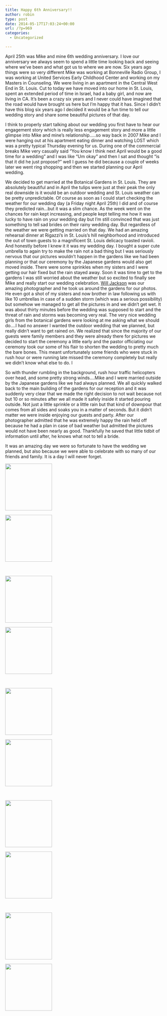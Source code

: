```yaml
---
title: Happy 6th Anniversary!!
author: robin
type: post
date: 2014-05-17T17:03:24+00:00
url: /?p=969
categories:
  - Uncategorized

---
```

April 25th was Mike and mine 6th wedding anniversary. I love our anniversary we always seem to spend a little time looking back and seeing where we&#8217;ve been and what got us to where we are now. Six years ago things were so very different Mike was working at Bonneville Radio Group, I was working at United Services Early Childhood Center and working on my Masters in Counseling. We were living in an apartment in the Central West End in St. Louis. Cut to today we have moved into our home in St. Louis, spent an extended period of time in Israel, had a baby girl, and now are living in CA. It&#8217;s been a crazy six years and I never could have imagined that the road would have brought us here but I&#8217;m happy that it has. Since I didn&#8217;t have this blog six years ago I decided it would be a fun time to tell our wedding story and share some beautiful pictures of that day.

I think to properly start talking about our wedding you first have to hear our engagement story which is really less engagement story and more a little glimpse into Mike and mine&#8217;s relationship&#8230;..so way back in 2007 Mike and I were hanging out at his apartment eating dinner and watching LOST which was a pretty typical Thursday evening for us. During one of the commercial breaks Mike very casually said &#8220;You know I think next April would be a good time for a wedding&#8221; and I was like &#8220;Um okay&#8221; and then I sat and thought &#8220;is that it did he just propose?&#8221; well I guess he did because a couple of weeks later we went ring shopping and then we started planning our April wedding.

We decided to get married at the Botanical Gardens in St. Louis. They are absolutely beautiful and in April the tulips were just at their peak the only real downside is it would be an outdoor wedding and St. Louis weather can be pretty unpredictable. Of course as soon as I could start checking the weather for our wedding day (a Friday night April 25th) I did and of course they predicted rain&#8230;but it was a slim chance. As the week went on the chances for rain kept increasing, and people kept telling me how it was lucky to have rain on your wedding day but I&#8217;m still convinced that was just something to tell sad brides on their rainy wedding day. But regardless of the weather we were getting married on that day. We had an amazing rehearsal dinner at Rigazzi&#8217;s in St. Louis&#8217;s hill neighborhood and introduced the out of town guests to a magnificent St. Louis delicacy toasted ravioli. And honestly before I knew it it was my wedding day. I bought a super cute umbrella to again try to make the rain not a bad thing but I was seriously nervous that our pictures wouldn&#8217;t happen in the gardens like we had been planning or that our ceremony by the Japanese gardens would also get moved inside. There were some sprinkles when my sisters and I were getting our hair fixed but the rain stayed away. Soon it was time to get to the gardens I was still worried about the weather but so excited to finally see Mike and really start our wedding celebration. <a href="http://willjackson.com" target="_blank">Will Jackson</a> was our amazing photographer and he took us around the gardens for our photos. He even got a shot of my sisters and now brother in law following us with like 10 umbrellas in case of a sudden storm (which was a serious possibility) but somehow we managed to get all the pictures in and we didn&#8217;t get wet. It was about thirty minutes before the wedding was supposed to start and the threat of rain and storms was becoming very real. The very nice wedding girls from the botanical gardens were looking at me asking what we should do&#8230;.I had no answer I wanted the outdoor wedding that we planned, but really didn&#8217;t want to get rained on. We realized that since the majority of our guests were family members and they were already there for pictures we decided to start the ceremony a little early and the pastor officiating our ceremony took our some of his flair to shorten the wedding to pretty much the bare bones. This meant unfortunately some friends who were stuck in rush hour or were running late missed the ceremony completely but really we didn&#8217;t know what else to do. l

So with thunder rumbling in the background, rush hour traffic helicopters over head, and some pretty strong winds&#8230;.Mike and I were married outside by the Japanese gardens like we had always planned. We all quickly walked back to the main building of the gardens for our reception and it was suddenly very clear that we made the right decision to not wait because not but 10 or so minutes after we all made it safely inside it started pouring outside. Not just a little sprinkle or a little rain but that kind of downpour that comes from all sides and soaks you in a matter of seconds. But it didn&#8217;t matter we were inside enjoying our guests and party. After our photographer admitted that he was extremely happy the rain held off because he had a plan in case of bad weather but admitted the pictures would not have been nearly as good. Thankfully he saved that little tidbit of information until after, he knows what not to tell a bride.

It was an amazing day we were so fortunate to have the wedding we planned, but also because we were able to celebrate with so many of our friends and family. It is a day I will never forget. 

<div id='gallery-7' class='gallery galleryid-969 gallery-columns-2 gallery-size-thumbnail'>
  <dl class='gallery-item'>
    <dt class='gallery-icon landscape'>
      <a href='http://robinandmike.com/?attachment_id=973'><img width="150" height="150" src="http://robinandmike.com/wp-content/uploads/2014/05/0176-150x150.jpg" class="attachment-thumbnail size-thumbnail" alt="" /></a>
    </dt>
  </dl>
  
  <dl class='gallery-item'>
    <dt class='gallery-icon landscape'>
      <a href='http://robinandmike.com/?attachment_id=974'><img width="150" height="150" src="http://robinandmike.com/wp-content/uploads/2014/05/0225-150x150.jpg" class="attachment-thumbnail size-thumbnail" alt="" /></a>
    </dt>
  </dl>
  
  <br style="clear: both" />
  
  <dl class='gallery-item'>
    <dt class='gallery-icon portrait'>
      <a href='http://robinandmike.com/?attachment_id=975'><img width="150" height="150" src="http://robinandmike.com/wp-content/uploads/2014/05/0244-150x150.jpg" class="attachment-thumbnail size-thumbnail" alt="" /></a>
    </dt>
  </dl>
  
  <dl class='gallery-item'>
    <dt class='gallery-icon landscape'>
      <a href='http://robinandmike.com/?attachment_id=976'><img width="150" height="150" src="http://robinandmike.com/wp-content/uploads/2014/05/0245-150x150.jpg" class="attachment-thumbnail size-thumbnail" alt="" /></a>
    </dt>
  </dl>
  
  <br style="clear: both" />
  
  <dl class='gallery-item'>
    <dt class='gallery-icon landscape'>
      <a href='http://robinandmike.com/?attachment_id=977'><img width="150" height="150" src="http://robinandmike.com/wp-content/uploads/2014/05/0263-150x150.jpg" class="attachment-thumbnail size-thumbnail" alt="" /></a>
    </dt>
  </dl>
  
  <dl class='gallery-item'>
    <dt class='gallery-icon landscape'>
      <a href='http://robinandmike.com/?attachment_id=978'><img width="150" height="150" src="http://robinandmike.com/wp-content/uploads/2014/05/0499-150x150.jpg" class="attachment-thumbnail size-thumbnail" alt="" /></a>
    </dt>
  </dl>
  
  <br style="clear: both" />
  
  <dl class='gallery-item'>
    <dt class='gallery-icon landscape'>
      <a href='http://robinandmike.com/?attachment_id=979'><img width="150" height="150" src="http://robinandmike.com/wp-content/uploads/2014/05/0509-150x150.jpg" class="attachment-thumbnail size-thumbnail" alt="" /></a>
    </dt>
  </dl>
  
  <dl class='gallery-item'>
    <dt class='gallery-icon landscape'>
      <a href='http://robinandmike.com/?attachment_id=980'><img width="150" height="150" src="http://robinandmike.com/wp-content/uploads/2014/05/0553-150x150.jpg" class="attachment-thumbnail size-thumbnail" alt="" /></a>
    </dt>
  </dl>
  
  <br style="clear: both" />
  
  <dl class='gallery-item'>
    <dt class='gallery-icon landscape'>
      <a href='http://robinandmike.com/?attachment_id=981'><img width="150" height="150" src="http://robinandmike.com/wp-content/uploads/2014/05/0594-150x150.jpg" class="attachment-thumbnail size-thumbnail" alt="" /></a>
    </dt>
  </dl>
  
  <dl class='gallery-item'>
    <dt class='gallery-icon landscape'>
      <a href='http://robinandmike.com/?attachment_id=982'><img width="150" height="150" src="http://robinandmike.com/wp-content/uploads/2014/05/0720-150x150.jpg" class="attachment-thumbnail size-thumbnail" alt="" /></a>
    </dt>
  </dl>
  
  <br style="clear: both" />
</div>